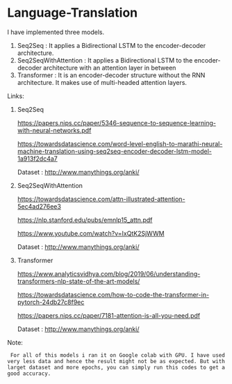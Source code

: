 # Language-Translation

I have implemented three models.

1. Seq2Seq : It applies a Bidirectional LSTM to the encoder-decoder architecture.
2. Seq2SeqWithAttention : It applies a Bidirectional LSTM to the encoder-decoder architecture with an attention layer in between
3. Transformer :  It is an encoder-decoder structure without the RNN architecture. It makes use of multi-headed attention layers.

Links:

1. Seq2Seq
    
    https://papers.nips.cc/paper/5346-sequence-to-sequence-learning-with-neural-networks.pdf
    
    https://towardsdatascience.com/word-level-english-to-marathi-neural-machine-translation-using-seq2seq-encoder-decoder-lstm-model-1a913f2dc4a7
    
    Dataset : http://www.manythings.org/anki/

2. Seq2SeqWithAttention
   
   https://towardsdatascience.com/attn-illustrated-attention-5ec4ad276ee3
   
   https://nlp.stanford.edu/pubs/emnlp15_attn.pdf
   
   https://www.youtube.com/watch?v=IxQtK2SjWWM
   
   Dataset : http://www.manythings.org/anki/

3. Transformer
   
   https://www.analyticsvidhya.com/blog/2019/06/understanding-transformers-nlp-state-of-the-art-models/
   
   https://towardsdatascience.com/how-to-code-the-transformer-in-pytorch-24db27c8f9ec
   
   https://papers.nips.cc/paper/7181-attention-is-all-you-need.pdf
   
   Dataset : http://www.manythings.org/anki/
   

Note:

     For all of this models i ran it on Google colab with GPU. I have used very less data and hence the result might not be as expected. But with larget dataset and more epochs, you can simply run this codes to get a good accuracy.
